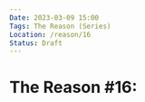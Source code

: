 ```yaml
---
Date: 2023-03-09 15:00
Tags: The Reason (Series)
Location: /reason/16
Status: Draft
---
```


# The Reason #16: